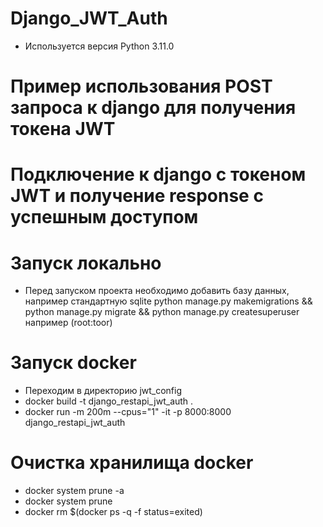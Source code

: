 # Django_JWT_Auth
- Используется версия Python 3.11.0
# Пример использования POST запроса к django для получения токена JWT

# Подключение к django с токеном JWT и получение response с успешным доступом

# Запуск локально
- Перед запуском проекта необходимо добавить базу данных, например стандартную sqlite
      python manage.py makemigrations && python manage.py migrate && python manage.py createsuperuser например (root:toor)
# Запуск docker
- Переходим в директорию jwt_config
- docker build -t django_restapi_jwt_auth .
- docker run -m 200m --cpus="1" -it -p 8000:8000 django_restapi_jwt_auth
# Очистка хранилища docker
- docker system prune -a
- docker system prune
- docker rm $(docker ps -q -f status=exited)
